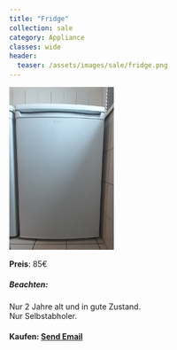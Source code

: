 ```yaml
---
title: "Fridge"
collection: sale
category: Appliance
classes: wide
header: 
  teaser: /assets/images/sale/fridge.png
---
```




<a href="">
  <img src="/assets/images/sale/fridge.png" alt="Fridge">
</a>

**Preis**: 85€

##### Beachten:
Nur 2 Jahre alt und in gute Zustand.<br>Nur Selbstabholer.

#### Kaufen: <a href = "mailto:digitaldasler@gmail.com?subject=Fridge">Send Email</a>


